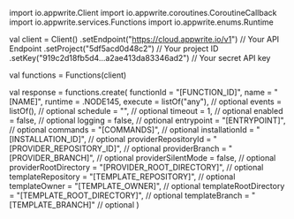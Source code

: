 import io.appwrite.Client
import io.appwrite.coroutines.CoroutineCallback
import io.appwrite.services.Functions
import io.appwrite.enums.Runtime

val client = Client()
    .setEndpoint("https://cloud.appwrite.io/v1") // Your API Endpoint
    .setProject("5df5acd0d48c2") // Your project ID
    .setKey("919c2d18fb5d4...a2ae413da83346ad2") // Your secret API key

val functions = Functions(client)

val response = functions.create(
    functionId = "[FUNCTION_ID]",
    name = "[NAME]",
    runtime =  .NODE145,
    execute = listOf("any"), // optional
    events = listOf(), // optional
    schedule = "", // optional
    timeout = 1, // optional
    enabled = false, // optional
    logging = false, // optional
    entrypoint = "[ENTRYPOINT]", // optional
    commands = "[COMMANDS]", // optional
    installationId = "[INSTALLATION_ID]", // optional
    providerRepositoryId = "[PROVIDER_REPOSITORY_ID]", // optional
    providerBranch = "[PROVIDER_BRANCH]", // optional
    providerSilentMode = false, // optional
    providerRootDirectory = "[PROVIDER_ROOT_DIRECTORY]", // optional
    templateRepository = "[TEMPLATE_REPOSITORY]", // optional
    templateOwner = "[TEMPLATE_OWNER]", // optional
    templateRootDirectory = "[TEMPLATE_ROOT_DIRECTORY]", // optional
    templateBranch = "[TEMPLATE_BRANCH]" // optional
)
